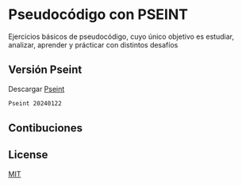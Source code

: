 # Pseudocódigo con PSEINT

Ejercicios básicos de pseudocódigo, cuyo único objetivo es estudiar, analizar, aprender y prácticar con distintos desafíos

## Versión Pseint

Descargar [Pseint](http://prdownloads.sourceforge.net/pseint/pseint-w64-20240122.zip?download)

```bash
Pseint 20240122
```

## Contibuciones

## License

[MIT](https://choosealicense.com/licenses/mit/)
